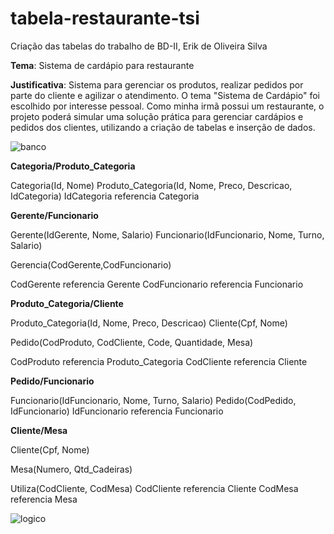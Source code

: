# tabela-restaurante-tsi
Criação das tabelas do trabalho de BD-II, Erik de Oliveira Silva

**Tema**: Sistema de cardápio para restaurante

**Justificativa**: Sistema para gerenciar os produtos, realizar pedidos por parte do cliente e agilizar o atendimento. O tema "Sistema de Cardápio" foi escolhido por interesse pessoal. Como minha irmã possui um restaurante, o projeto poderá simular uma solução prática para gerenciar cardápios e pedidos dos clientes, utilizando a criação de tabelas e inserção de dados.

![banco](https://github.com/user-attachments/assets/187da2ae-e022-405a-ac15-ea8cbd9e36f5)

**Categoria/Produto_Categoria**

Categoria(Id, Nome)
Produto_Categoria(Id, Nome, Preco, Descricao, IdCategoria)
IdCategoria referencia Categoria

**Gerente/Funcionario**

Gerente(IdGerente, Nome, Salario)
Funcionario(IdFuncionario, Nome, Turno, Salario)

Gerencia(CodGerente,CodFuncionario)

CodGerente referencia Gerente
CodFuncionario referencia Funcionario

**Produto_Categoria/Cliente**

Produto_Categoria(Id, Nome, Preco, Descricao)
Cliente(Cpf, Nome)

Pedido(CodProduto, CodCliente, Code, Quantidade, Mesa)

CodProduto referencia Produto_Categoria
CodCliente referencia Cliente



**Pedido/Funcionario**

Funcionario(IdFuncionario, Nome, Turno, Salario)
Pedido(CodPedido, IdFuncionario)
IdFuncionario referencia Funcionario

**Cliente/Mesa**

Cliente(Cpf, Nome)

Mesa(Numero, Qtd_Cadeiras)

Utiliza(CodCliente, CodMesa)
CodCliente referencia Cliente
CodMesa referencia Mesa

![logico](https://github.com/user-attachments/assets/6912db0e-936f-4c04-ae57-9d09cbfa3467)
